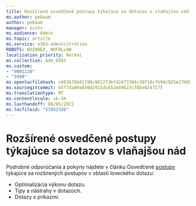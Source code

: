 ```yaml
---
title: Rozšírené osvedčené postupy týkajúce sa dotazov s vlaňajšou nád
ms.author: pebaum
author: pebaum
manager: scotv
ms.audience: Admin
ms.topic: article
ms.service: o365-administration
ROBOTS: NOINDEX, NOFOLLOW
localization_priority: Normal
ms.collection: Adm_O365
ms.custom:
- "9001220"
- "3498"
ms.openlocfilehash: c602b76b82190c981273bfd2473304c20f18cfb94c925e27b6b777cba4a52c40
ms.sourcegitcommit: b5f7da89a650d2915dc652449623c78be6247175
ms.translationtype: MT
ms.contentlocale: sk-SK
ms.lasthandoff: 08/05/2021
ms.locfileid: "53952336"
---
```

# <a name="advanced-hunting-query-best-practices"></a>Rozšírené osvedčené postupy týkajúce sa dotazov s vlaňajšou nád

Podrobné odporúčania a pokyny nájdete v článku Osvedčené [postupy](/windows/security/threat-protection/microsoft-defender-atp/advanced-hunting-best-practices#optimize-query-performance) týkajúce sa rozšírených postupov v oblasti loveckého dotazu:
- Optimalizácia výkonu dotazu.
- Tipy a nástrahy v dotazoch.
- Dotazy s príkazmi.


